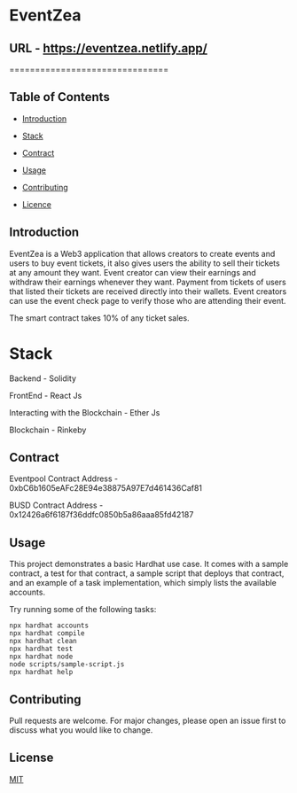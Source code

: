 # EventZea

## URL - https://eventzea.netlify.app/

===============================

## Table of Contents

- [Introduction](#introduction)

- [Stack](#stack)

- [Contract](#contract)

- [Usage](#usage)

- [Contributing](#contributing)

- [Licence](#usage)

## Introduction

EventZea is a Web3 application that allows creators to create events and users to buy event tickets, it also gives users the ability to sell their tickets at any amount they want. Event creator can view their earnings and withdraw their earnings whenever they want. Payment from tickets of users that listed their tickets are received directly into their wallets. Event creators can use the event check page to verify those who are attending their event.

The smart contract takes 10% of any ticket sales.

# Stack

Backend - Solidity

FrontEnd - React Js

Interacting with the Blockchain - Ether Js

Blockchain - Rinkeby

## Contract

Eventpool Contract Address - 0xbC6b1605eAFc28E94e38875A97E7d461436Caf81

BUSD Contract Address - 0x12426a6f6187f36ddfc0850b5a86aaa85fd42187

## Usage

This project demonstrates a basic Hardhat use case. It comes with a sample contract, a test for that contract, a sample script that deploys that contract, and an example of a task implementation, which simply lists the available accounts.

Try running some of the following tasks:

```shell
npx hardhat accounts
npx hardhat compile
npx hardhat clean
npx hardhat test
npx hardhat node
node scripts/sample-script.js
npx hardhat help
```

## Contributing

Pull requests are welcome. For major changes, please open an issue first to discuss what you would like to change.

## License

[MIT](https://choosealicense.com/licenses/mit/)
